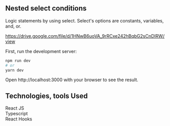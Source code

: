## Nested select conditions

Logic statements by using select.
Select's options are constants, variables, and, or.

https://drive.google.com/file/d/1HNwB6uoVA_9rRCxe242hBqbG2sCnDIRW/view <br />

First, run the development server:

```bash
npm run dev
# or
yarn dev
```

Open http://localhost:3000 with your browser to see the result.

## Technologies, tools Used

React JS <br />
Typescript <br />
React Hooks <br />
